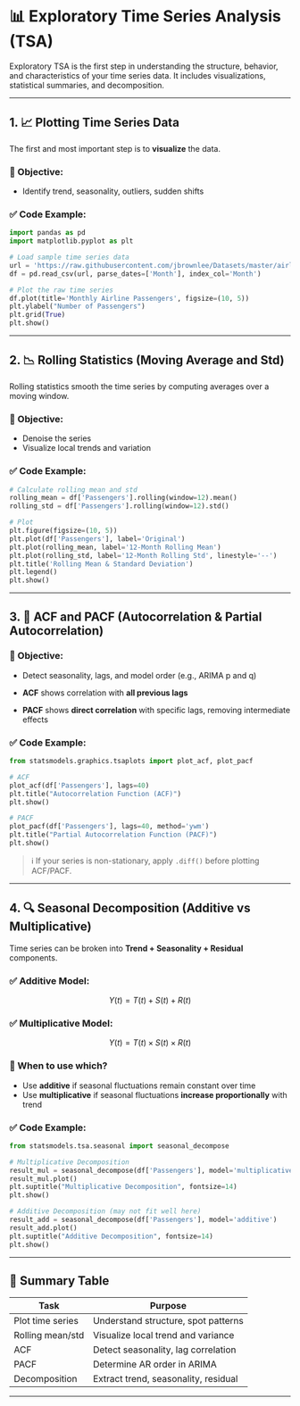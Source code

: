 # 📊 Exploratory Time Series Analysis (TSA)

Exploratory TSA is the first step in understanding the structure, behavior, and characteristics of your time series data. It includes visualizations, statistical summaries, and decomposition.

---

## 1. 📈 Plotting Time Series Data

The first and most important step is to **visualize** the data.

### 🧠 Objective:

* Identify trend, seasonality, outliers, sudden shifts

### ✅ Code Example:

```python
import pandas as pd
import matplotlib.pyplot as plt

# Load sample time series data
url = 'https://raw.githubusercontent.com/jbrownlee/Datasets/master/airline-passengers.csv'
df = pd.read_csv(url, parse_dates=['Month'], index_col='Month')

# Plot the raw time series
df.plot(title='Monthly Airline Passengers', figsize=(10, 5))
plt.ylabel("Number of Passengers")
plt.grid(True)
plt.show()
```

---

## 2. 📉 Rolling Statistics (Moving Average and Std)

Rolling statistics smooth the time series by computing averages over a moving window.

### 🧠 Objective:

* Denoise the series
* Visualize local trends and variation

### ✅ Code Example:

```python
# Calculate rolling mean and std
rolling_mean = df['Passengers'].rolling(window=12).mean()
rolling_std = df['Passengers'].rolling(window=12).std()

# Plot
plt.figure(figsize=(10, 5))
plt.plot(df['Passengers'], label='Original')
plt.plot(rolling_mean, label='12-Month Rolling Mean')
plt.plot(rolling_std, label='12-Month Rolling Std', linestyle='--')
plt.title('Rolling Mean & Standard Deviation')
plt.legend()
plt.show()
```

---

## 3. 🔁 ACF and PACF (Autocorrelation & Partial Autocorrelation)

### 🧠 Objective:

* Detect seasonality, lags, and model order (e.g., ARIMA p and q)

* **ACF** shows correlation with **all previous lags**

* **PACF** shows **direct correlation** with specific lags, removing intermediate effects

### ✅ Code Example:

```python
from statsmodels.graphics.tsaplots import plot_acf, plot_pacf

# ACF
plot_acf(df['Passengers'], lags=40)
plt.title("Autocorrelation Function (ACF)")
plt.show()

# PACF
plot_pacf(df['Passengers'], lags=40, method='ywm')
plt.title("Partial Autocorrelation Function (PACF)")
plt.show()
```

> ℹ️ If your series is non-stationary, apply `.diff()` before plotting ACF/PACF.

---

## 4. 🔍 Seasonal Decomposition (Additive vs Multiplicative)

Time series can be broken into **Trend + Seasonality + Residual** components.

### ✅ Additive Model:

$$
Y(t) = T(t) + S(t) + R(t)
$$

### ✅ Multiplicative Model:

$$
Y(t) = T(t) \times S(t) \times R(t)
$$

### 🧠 When to use which?

* Use **additive** if seasonal fluctuations remain constant over time
* Use **multiplicative** if seasonal fluctuations **increase proportionally** with trend

### ✅ Code Example:

```python
from statsmodels.tsa.seasonal import seasonal_decompose

# Multiplicative Decomposition
result_mul = seasonal_decompose(df['Passengers'], model='multiplicative')
result_mul.plot()
plt.suptitle("Multiplicative Decomposition", fontsize=14)
plt.show()

# Additive Decomposition (may not fit well here)
result_add = seasonal_decompose(df['Passengers'], model='additive')
result_add.plot()
plt.suptitle("Additive Decomposition", fontsize=14)
plt.show()
```

---

## 📌 Summary Table

| Task             | Purpose                              |
| ---------------- | ------------------------------------ |
| Plot time series | Understand structure, spot patterns  |
| Rolling mean/std | Visualize local trend and variance   |
| ACF              | Detect seasonality, lag correlation  |
| PACF             | Determine AR order in ARIMA          |
| Decomposition    | Extract trend, seasonality, residual |

---



